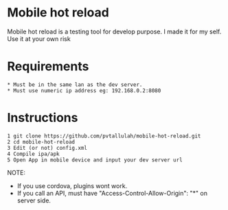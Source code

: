 # Mobile hot reload
Mobile hot reload is a testing tool for develop purpose. I made it for my self. Use it at your own risk

# Requirements
    * Must be in the same lan as the dev server.
    * Must use numeric ip address eg: 192.168.0.2:8080
    
# Instructions
    1 git clone https://github.com/pvtallulah/mobile-hot-reload.git
    2 cd mobile-hot-reload
    3 Edit (or not) config.xml
    4 Compile ipa/apk
    5 Open App in mobile device and input your dev server url

NOTE:
  - If you use cordova, plugins wont work.
  - If you call an API, must have "Access-Control-Allow-Origin": "*" on server side.